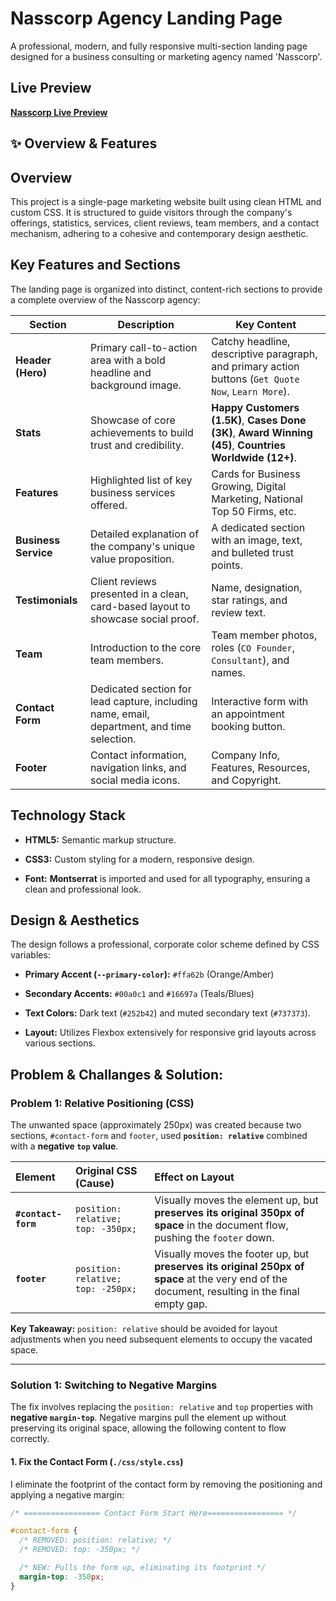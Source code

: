 
# Nasscorp Agency Landing Page

A professional, modern, and fully responsive multi-section landing page designed for a business consulting or marketing agency named 'Nasscorp'.


##  Live Preview

[**Nasscorp Live Preview**](https://www.google.com/search?q=https://%5BYOUR_HOSTED_PROJECT_URL%5D)

## ✨ Overview & Features


##  Overview

This project is a single-page marketing website built using clean HTML and custom CSS. It is structured to guide visitors through the company's offerings, statistics, services, client reviews, team members, and a contact mechanism, adhering to a cohesive and contemporary design aesthetic.

##  Key Features and Sections

The landing page is organized into distinct, content-rich sections to provide a complete overview of the Nasscorp agency:

| Section | Description | Key Content | 
 | ----- | ----- | ----- | 
| **Header (Hero)** | Primary call-to-action area with a bold headline and background image. | Catchy headline, descriptive paragraph, and primary action buttons (`Get Quote Now`, `Learn More`). | 
| **Stats** | Showcase of core achievements to build trust and credibility. | **Happy Customers (1.5K)**, **Cases Done (3K)**, **Award Winning (45)**, **Countries Worldwide (12+)**. | 
| **Features** | Highlighted list of key business services offered. | Cards for Business Growing, Digital Marketing, National Top 50 Firms, etc. | 
| **Business Service** | Detailed explanation of the company's unique value proposition. | A dedicated section with an image, text, and bulleted trust points. | 
| **Testimonials** | Client reviews presented in a clean, card-based layout to showcase social proof. | Name, designation, star ratings, and review text. | 
| **Team** | Introduction to the core team members. | Team member photos, roles (`CO Founder`, `Consultant`), and names. | 
| **Contact Form** | Dedicated section for lead capture, including name, email, department, and time selection. | Interactive form with an appointment booking button. | 
| **Footer** | Contact information, navigation links, and social media icons. | Company Info, Features, Resources, and Copyright. | 

##  Technology Stack

* **HTML5:** Semantic markup structure.

* **CSS3:** Custom styling for a modern, responsive design.

* **Font:** **Montserrat** is imported and used for all typography, ensuring a clean and professional look.

##  Design & Aesthetics

The design follows a professional, corporate color scheme defined by CSS variables:

* **Primary Accent (`--primary-color`):** `#ffa62b` (Orange/Amber)

* **Secondary Accents:** `#00a0c1` and `#16697a` (Teals/Blues)

* **Text Colors:** Dark text (`#252b42`) and muted secondary text (`#737373`).

* **Layout:** Utilizes Flexbox extensively for responsive grid layouts across various sections.


## Problem & Challanges & Solution:

###  Problem 1: Relative Positioning (CSS)

The unwanted space (approximately 250px) was created because two sections, `#contact-form` and `footer`, used **`position: relative`** combined with a **negative `top` value**.

| Element | Original CSS (Cause) | Effect on Layout |
| :--- | :--- | :--- |
| **`#contact-form`** | `position: relative; top: -350px;` | Visually moves the element up, but **preserves its original 350px of space** in the document flow, pushing the `footer` down. |
| **`footer`** | `position: relative; top: -250px;` | Visually moves the footer up, but **preserves its original 250px of space** at the very end of the document, resulting in the final empty gap. |

**Key Takeaway:** `position: relative` should be avoided for layout adjustments when you need subsequent elements to occupy the vacated space.

---

###  Solution 1: Switching to Negative Margins

The fix involves replacing the `position: relative` and `top` properties with **negative `margin-top`**. Negative margins pull the element up without preserving its original space, allowing the following content to flow correctly.

#### 1. Fix the Contact Form (`./css/style.css`)

I eliminate the footprint of the contact form by removing the positioning and applying a negative margin:

```css
/* ================= Contact Form Start Here================= */

#contact-form {
  /* REMOVED: position: relative; */
  /* REMOVED: top: -350px; */

  /* NEW: Pulls the form up, eliminating its footprint */
  margin-top: -350px; 
}